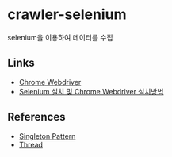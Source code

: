 # crawler-selenium
selenium을 이용하여 데이터를 수집


## Links
- [Chrome Webdriver](http://chromedriver.chromium.org)
- [Selenium 설치 및 Chrome Webdriver 설치방법](http://blog.naver.com/PostView.nhn?blogId=kiddwannabe&logNo=221259054433&categoryNo=38&parentCategoryNo=0&viewDate=&currentPage=1&postListTopCurrentPage=1&from=search)
## References
- [Singleton Pattern](http://yamalab.tistory.com/74)
- [Thread](https://soooprmx.com/archives/8834)
